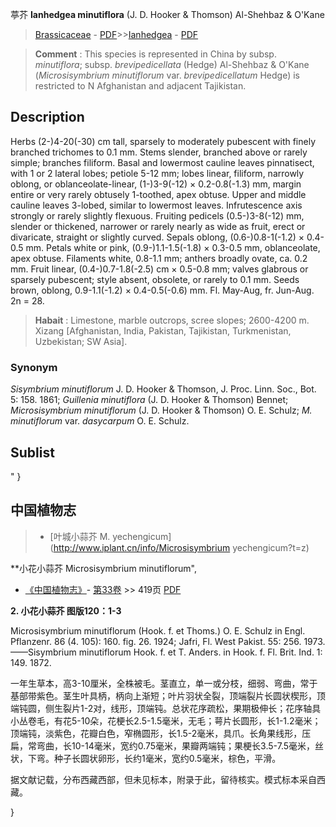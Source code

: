 葶芥 **Ianhedgea minutiflora** (J. D. Hooker & Thomson) Al-Shehbaz & O'Kane

> [Brassicaceae](http://www.iplant.cn/info/Brassicaceae?t=foc) - [PDF](http://www.iplant.cn/foc/pdf/Brassicaceae.pdf)>>[Ianhedgea](http://www.iplant.cn/info/Ianhedgea?t=foc) - [PDF](http://www.iplant.cn/foc/pdf/Ianhedgea.pdf)


> **Comment** : 
> This species is represented in China by subsp. *minutiflora*; subsp. *brevipedicellata* (Hedge) Al-Shehbaz & O'Kane (*Microsisymbrium minutiflorum* var. *brevipedicellatum* Hedge) is restricted to N Afghanistan and adjacent Tajikistan.

## Description

Herbs (2-)4-20(-30) cm tall, sparsely to moderately pubescent with finely branched trichomes to 0.1 mm. Stems slender, branched above or rarely simple; branches filiform. Basal and lowermost cauline leaves pinnatisect, with 1 or 2 lateral lobes; petiole 5-12 mm; lobes linear, filiform, narrowly oblong, or oblanceolate-linear, (1-)3-9(-12) × 0.2-0.8(-1.3) mm, margin entire or very rarely obtusely 1-toothed, apex obtuse. Upper and middle cauline leaves 3-lobed, similar to lowermost leaves. Infrutescence axis strongly or rarely slightly flexuous. Fruiting pedicels (0.5-)3-8(-12) mm, slender or thickened, narrower or rarely nearly as wide as fruit, erect or divaricate, straight or slightly curved. Sepals oblong, (0.6-)0.8-1(-1.2) × 0.4-0.5 mm. Petals white or pink, (0.9-)1.1-1.5(-1.8) × 0.3-0.5 mm, oblanceolate, apex obtuse. Filaments white, 0.8-1.1 mm; anthers broadly ovate, ca. 0.2 mm. Fruit linear, (0.4-)0.7-1.8(-2.5) cm × 0.5-0.8 mm; valves glabrous or sparsely pubescent; style absent, obsolete, or rarely to 0.1 mm. Seeds brown, oblong, 0.9-1.1(-1.2) × 0.4-0.5(-0.6) mm. Fl. May-Aug, fr. Jun-Aug. 2n = 28.


> **Habait** : 
> Limestone, marble outcrops, scree slopes; 2600-4200 m. Xizang [Afghanistan, India, Pakistan, Tajikistan, Turkmenistan, Uzbekistan; SW Asia].

### Synonym
*Sisymbrium minutiflorum* J. D. Hooker & Thomson, J. Proc. Linn. Soc., Bot. 5: 158. 1861; *Guillenia minutiflora* (J. D. Hooker & Thomson) Bennet; *Microsisymbrium minutiflorum* (J. D. Hooker & Thomson) O. E. Schulz; *M. minutiflorum* var. *dasycarpum* O. E. Schulz.


## Sublist
"
}
## 中国植物志

> * [叶城小蒜芥  M.  yechengicum](http://www.iplant.cn/info/Microsisymbrium yechengicum?t=z)


**小花小蒜芥 Microsisymbrium minutiflorum",

* [《中国植物志》](http://www.iplant.cn/frps)- [第33卷](http://www.iplant.cn/frps/vol/33) >> 419页 [PDF](http://www.iplant.cn/frps/pdf/33/419.PDF)


**2. 小花小蒜芥 图版120：1-3**

Microsisymbrium minutiflorum (Hook. f. et Thoms.) O. E. Schulz in Engl. Pflanzenr. 86 (4. 105): 160. fig. 26. 1924; Jafri, Fl. West Pakist. 55: 256. 1973. ——Sisymbrium minutiflorum Hook. f. et T. Anders. in Hook. f. Fl. Brit. Ind. 1: 149. 1872.

一年生草本，高3-10厘米，全株被毛。茎直立，单一或分枝，细弱、弯曲，常于基部带紫色。茎生叶具柄，柄向上渐短；叶片羽状全裂，顶端裂片长圆状楔形，顶端钝圆，侧生裂片1-2对，线形，顶端钝。总状花序疏松，果期极伸长；花序轴具小丛卷毛，有花5-10朵，花梗长2.5-1.5毫米，无毛；萼片长圆形，长1-1.2毫米；顶端钝，淡紫色，花瓣白色，窄椭圆形，长1.5-2毫米，具爪。长角果线形，压扁，常弯曲，长10-14毫米，宽约0.75毫米，果瓣两端钝；果梗长3.5-7.5毫米，丝状，下弯。种子长圆状卵形，长约1毫米，宽约0.5毫米，棕色，平滑。

据文献记载，分布西藏西部，但未见标本，附录于此，留待核实。模式标本采自西藏。

}